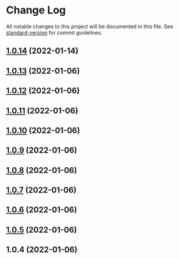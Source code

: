 # Change Log

All notable changes to this project will be documented in this file. See [standard-version](https://github.com/conventional-changelog/standard-version) for commit guidelines.

<a name="1.0.14"></a>
## [1.0.14](https://github.com/marcneubauer/node-red-contrib-advanced-logger/compare/v1.0.13...v1.0.14) (2022-01-14)



<a name="1.0.13"></a>
## [1.0.13](https://github.com/marcneubauer/node-red-contrib-advance-logger/compare/v1.0.12...v1.0.13) (2022-01-06)



<a name="1.0.12"></a>
## [1.0.12](https://github.com/marcneubauer/node-red-contrib-advance-logger/compare/v1.0.11...v1.0.12) (2022-01-06)



<a name="1.0.11"></a>
## [1.0.11](https://github.com/marcneubauer/node-red-contrib-advance-logger/compare/v1.0.10...v1.0.11) (2022-01-06)



<a name="1.0.10"></a>
## [1.0.10](https://github.com/marcneubauer/node-red-contrib-advance-logger/compare/v1.0.9...v1.0.10) (2022-01-06)



<a name="1.0.9"></a>
## [1.0.9](https://github.com/marcneubauer/node-red-contrib-advance-logger/compare/v1.0.8...v1.0.9) (2022-01-06)



<a name="1.0.8"></a>
## [1.0.8](https://github.com/marcneubauer/node-red-contrib-advance-logger/compare/v1.0.7...v1.0.8) (2022-01-06)



<a name="1.0.7"></a>
## [1.0.7](https://github.com/marcneubauer/node-red-contrib-advance-logger/compare/v1.0.6...v1.0.7) (2022-01-06)



<a name="1.0.6"></a>
## [1.0.6](https://github.com/marcneubauer/node-red-contrib-advance-logger/compare/v1.0.5...v1.0.6) (2022-01-06)



<a name="1.0.5"></a>
## [1.0.5](https://github.com/marcneubauer/node-red-contrib-advance-logger/compare/v1.0.4...v1.0.5) (2022-01-06)



<a name="1.0.4"></a>
## 1.0.4 (2022-01-06)
